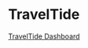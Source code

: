 # TravelTide

[TravelTide Dashboard](https://public.tableau.com/app/profile/chitra.rao/viz/Book1_17194025097180/TravelTideDashboard)
